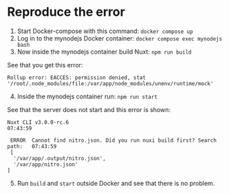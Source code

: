 # Reproduce the error

1. Start Docker-compose with this command: `docker compose up`
2. Log in to the mynodejs Docker container: `docker compose exec mynodejs bash`
3. Now inside the mynodejs container build Nuxt: `npm run build`

See that you get this error:
```error
Rollup error: EACCES: permission denied, stat '/root/.node_modules/file:/var/app/node_modules/unenv/runtime/mock'
```

4. Inside the mynodejs container run: `npm run start`

See that the server does not start and this error is shown:
```error
Nuxt CLI v3.0.0-rc.6                                                         07:43:59

 ERROR  Cannot find nitro.json. Did you run nuxi build first? Search path:   07:43:59
 [
  '/var/app/.output/nitro.json',
  '/var/app/nitro.json'
]
```

5. Run `build` and `start` outside Docker and see that there is no problem.
